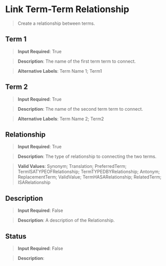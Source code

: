 # Link Term-Term Relationship
>	Create a relationship between terms.

## Term 1
>	**Input Required**: True

>	**Description**: The name of the first term term to connect.

>	**Alternative Labels**: Term Name 1; Term1


## Term 2
>	**Input Required**: True

>	**Description**: The name of the second term term to connect.

>	**Alternative Labels**: Term Name 2; Term2


## Relationship
>	**Input Required**: True

>	**Description**: The type of relationship to connecting the two terms.

>	**Valid Values**: Synonym;  Translation;  PreferredTerm; TermISATYPEOFRelationship;  TermTYPEDBYRelationship;  Antonym; ReplacementTerm;  ValidValue; TermHASARelationship; RelatedTerm;   ISARelationship


## Description
>	**Input Required**: False

>	**Description**: A description of the Relationship.


## Status
>	**Input Required**: False

>	**Description**: 

